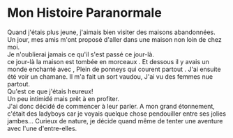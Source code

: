 # Mon Histoire Paranormale

Quand j'étais plus jeune, j'aimais bien visiter des maisons abandonnées.  
Un jour, mes amis m'ont proposé d'aller dans une maison non loin de chez moi.  
Je n'oublierai jamais ce qu'il s'est passé ce jour-là.  
ce jour-là la maison est tombée en morceaux .
Et dessous il y avais un monde enchanté avec ,
Plein de ponneys qui courent partout .
J'ai ensuite été voir un chamane.
Il m'a fait un sort vaudou,
J'ai vu des femmes nue partout.  
Qu'est ce que j'étais heureux!   
Un peu intimidé mais prêt à en profiter.  
J'ai donc décidé de commencer à leur parler. 
A mon grand étonnement, c'était des ladyboys car je voyais quelque
chose pendouiller entre ses jolies jambes...
Curieux de nature, je décide quand même de tenter une aventure
avec l'une d'entre-elles.
